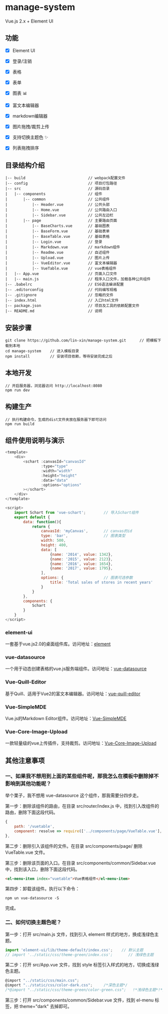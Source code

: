 # manage-system #
Vue.js 2.x + Element UI

## 功能 ##
- [x] Element UI
- [x] 登录/注销
- [x] 表格
- [x] 表单
- [x] 图表 :bar_chart:
- [x] 富文本编辑器
- [x] markdown编辑器
- [x] 图片拖拽/裁剪上传
- [x] 支持切换主题色 :sparkles:
- [x] 列表拖拽排序


## 目录结构介绍 ##

	|-- build                            // webpack配置文件
	|-- config                           // 项目打包路径
	|-- src                              // 源码目录
	|   |-- components                   // 组件
	|       |-- common                   // 公共组件
	|           |-- Header.vue           // 公共头部
	|           |-- Home.vue           	 // 公共路由入口
	|           |-- Sidebar.vue          // 公共左边栏
	|		|-- page                   	 // 主要路由页面
	|           |-- BaseCharts.vue       // 基础图表
	|           |-- BaseForm.vue         // 基础表单
	|           |-- BaseTable.vue        // 基础表格
	|           |-- Login.vue          	 // 登录
	|           |-- Markdown.vue         // markdown组件
	|           |-- Readme.vue           // 自述组件
	|           |-- Upload.vue           // 图片上传
	|           |-- VueEditor.vue        // 富文本编辑器
	|           |-- VueTable.vue         // vue表格组件
	|   |-- App.vue                      // 页面入口文件
	|   |-- main.js                      // 程序入口文件，加载各种公共组件
	|-- .babelrc                         // ES6语法编译配置
	|-- .editorconfig                    // 代码编写规格
	|-- .gitignore                       // 忽略的文件
	|-- index.html                       // 入口html文件
	|-- package.json                     // 项目及工具的依赖配置文件
	|-- README.md                        // 说明


## 安装步骤 ##

	git clone https://github.com/lin-xin/manage-system.git      // 把模板下载到本地
	cd manage-system    // 进入模板目录
	npm install         // 安装项目依赖，等待安装完成之后

## 本地开发 ##

	// 开启服务器，浏览器访问 http://localhost:8080
	npm run dev

## 构建生产 ##

	// 执行构建命令，生成的dist文件夹放在服务器下即可访问
	npm run build

## 组件使用说明与演示 ##


```JavaScript
<template>
    <div>
        <schart :canvasId="canvasId"
				:type="type"
				:width="width"
				:height="height"
				:data="data"
				:options="options"
		></schart>
    </div>
</template>

<script>
    import Schart from 'vue-schart';        // 导入Schart组件
    export default {
        data: function(){
            return {
                canvasId: 'myCanvas',       // canvas的id
                type: 'bar',                // 图表类型
                width: 500,
                height: 400,
                data: [
                    {name: '2014', value: 1342},
                    {name: '2015', value: 2123},
                    {name: '2016', value: 1654},
                    {name: '2017', value: 1795},
                ],
                options: {                  // 图表可选参数
                    title: 'Total sales of stores in recent years'
                }
            }
        },
        components: {
            Schart
        }
    }
</script>
```

### element-ui ###
一套基于vue.js2.0的桌面组件库。访问地址：[element](http://element.eleme.io/#/zh-CN/component/layout)

### vue-datasource ###
一个用于动态创建表格的vue.js服务端组件。访问地址：[vue-datasource](https://github.com/coderdiaz/vue-datasource)



### Vue-Quill-Editor ###
基于Quill、适用于Vue2的富文本编辑器。访问地址：[vue-quill-editor](https://github.com/surmon-china/vue-quill-editor)

### Vue-SimpleMDE ###
Vue.js的Markdown Editor组件。访问地址：[Vue-SimpleMDE](https://github.com/F-loat/vue-simplemde)



### Vue-Core-Image-Upload ###
一款轻量级的vue上传插件，支持裁剪。访问地址：[Vue-Core-Image-Upload](https://github.com/Vanthink-UED/vue-core-image-upload)




## 其他注意事项 ##
### 一、如果我不想用到上面的某些组件呢，那我怎么在模板中删除掉不影响到其他功能呢？ ###

举个栗子，我不想用 vue-datasource 这个组件，那我需要分四步走。

第一步：删除该组件的路由，在目录 src/router/index.js 中，找到引入改组件的路由，删除下面这段代码。

```JavaScript
{
    path: '/vuetable',
    component: resolve => require(['../components/page/VueTable.vue'], resolve)     // vue-datasource组件
},
```

第二步：删除引入该组件的文件。在目录 src/components/page/ 删除 VueTable.vue 文件。

第三步：删除该页面的入口。在目录 src/components/common/Sidebar.vue 中，找到该入口，删除下面这段代码。

```HTML
<el-menu-item index="vuetable">Vue表格组件</el-menu-item>
```

第四步：卸载该组件。执行以下命令：

	npm un vue-datasource -S

完成。

### 二、如何切换主题色呢？ ###

第一步：打开 src/main.js 文件，找到引入 element 样式的地方，换成浅绿色主题。

```javascript
import 'element-ui/lib/theme-default/index.css';    // 默认主题
// import '../static/css/theme-green/index.css';       // 浅绿色主题
```

第二步：打开 src/App.vue 文件，找到 style 标签引入样式的地方，切换成浅绿色主题。

```javascript
@import "../static/css/main.css";
@import "../static/css/color-dark.css";     /*深色主题*/
/*@import "../static/css/theme-green/color-green.css";   !*浅绿色主题*!*/
```

第三步：打开 src/components/common/Sidebar.vue 文件，找到 el-menu 标签，把 theme="dark" 去掉即可。



